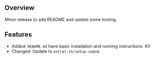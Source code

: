 ## Overview

Minor release to add README and update some tooling.

## Features

- Added: `README.md` have basic installation and running instructions. #3
- Changed: Update to `astral-sh/setup-uv@v6`.
